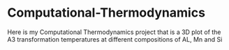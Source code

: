 # Computational-Thermodynamics
Here is my Computational Thermodynamics project that is a 3D plot of the A3 transformation temperatures at different compositions of AL, Mn and Si
